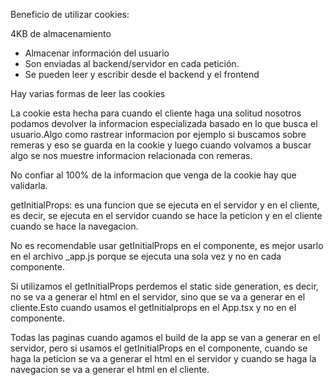 Beneficio de utilizar cookies:

4KB de almacenamiento

- Almacenar información del usuario
- Son enviadas al backend/servidor en cada petición.
- Se pueden leer y escribir desde el backend y el frontend

Hay varias formas de leer las cookies

La cookie esta hecha para cuando el cliente haga una solitud nosotros podamos devolver la informacion especializada basado en lo que busca el usuario.Algo como rastrear informacion por ejemplo si buscamos sobre remeras y eso se guarda en la cookie y luego cuando volvamos a buscar algo se nos muestre informacion relacionada con remeras.

No confiar al 100% de la informacion que venga de la cookie hay que validarla.


getInitialProps: es una funcion que se ejecuta en el servidor y en el cliente, es decir, se ejecuta en el servidor cuando se hace la peticion y en el cliente cuando se hace la navegacion.

No es recomendable usar getInitialProps en el componente, es mejor usarlo en el archivo _app.js porque se ejecuta una sola vez y no en cada componente.

Si  utilizamos el getInitialProps perdemos el static side generation, es decir, no se va a generar el html en el servidor, sino que se va a generar en el cliente.Esto cuando usamos el getInitialprops en el App.tsx y no en el componente.

Todas las paginas cuando agamos el build de la app se van a generar en el servidor, pero si usamos el getInitialProps en el componente, cuando se haga la peticion se va a generar el html en el servidor y cuando se haga la navegacion se va a generar el html en el cliente.